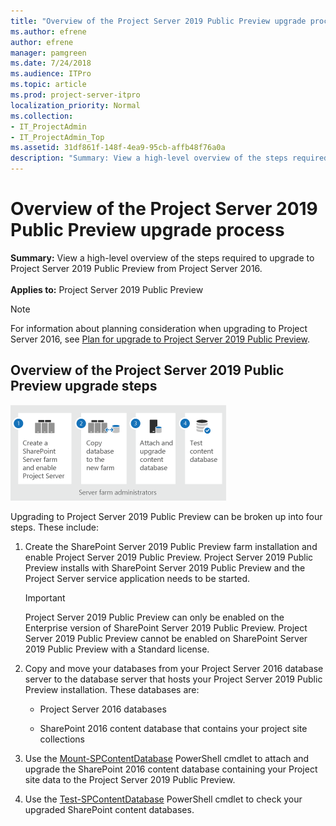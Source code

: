 ```yaml
---
title: "Overview of the Project Server 2019 Public Preview upgrade process"
ms.author: efrene
author: efrene
manager: pamgreen
ms.date: 7/24/2018
ms.audience: ITPro
ms.topic: article
ms.prod: project-server-itpro
localization_priority: Normal
ms.collection:
- IT_ProjectAdmin
- IT_ProjectAdmin_Top
ms.assetid: 31df861f-148f-4ea9-95cb-affb48f76a0a
description: "Summary: View a high-level overview of the steps required to upgrade to Project Server 2019 Public Preview from Project Server 2016."
---
```


# Overview of the Project Server 2019 Public Preview upgrade process
 
 **Summary:** View a high-level overview of the steps required to upgrade to Project Server 2019 Public Preview from Project Server 2016.<br/>
<br/>**Applies to:** Project Server 2019 Public Preview
  
> [!NOTE]
> For information about planning consideration when upgrading to Project Server 2016, see [Plan for upgrade to Project Server 2019 Public Preview](plan-for-upgrade-to-project-server-2019.md). 
  
## Overview of the Project Server 2019 Public Preview upgrade steps

![Project Server 2019 Public Preview upgrade steps](images/Update-for---Create-a-SharePoint-Server.png)
  
Upgrading to Project Server 2019 Public Preview can be broken up into four steps. These include:
  
1. Create the SharePoint Server 2019 Public Preview farm installation and enable Project Server 2019 Public Preview. Project Server 2019 Public Preview installs with SharePoint Server 2019 Public Preview and the Project Server service application needs to be started.
    
    > [!IMPORTANT]
    > Project Server 2019 Public Preview can only be enabled on the Enterprise version of SharePoint Server 2019 Public Preview. Project Server 2019 Public Preview cannot be enabled on SharePoint Server 2019 Public Preview with a Standard license. 
  
2. Copy and move your databases from your Project Server 2016 database server to the database server that hosts your Project Server 2019 Public Preview installation. These databases are:
    
   - Project Server 2016 databases
    
   - SharePoint 2016 content database that contains your project site collections
    
3. Use the [Mount-SPContentDatabase](https://docs.microsoft.com/en-us/powershell/module/sharepoint-server/mount-spcontentdatabase?view=sharepoint-ps) PowerShell cmdlet to attach and upgrade the SharePoint 2016 content database containing your Project site data to the Project Server 2019 Public Preview.
    
4. Use the [Test-SPContentDatabase](https://docs.microsoft.com/en-us/powershell/module/sharepoint-server/test-spcontentdatabase?view=sharepoint-ps) PowerShell cmdlet to check your upgraded SharePoint content databases.
    
   
